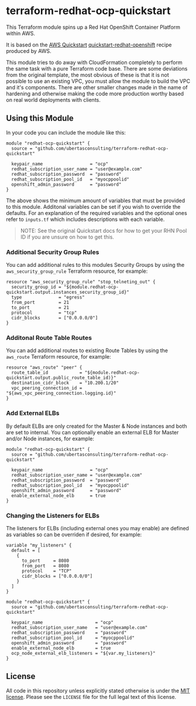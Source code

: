 # terraform-redhat-ocp-quickstart

This Terraform module spins up a Red Hat OpenShift Container Platform within AWS.

It is based on the [AWS Quickstart](https://aws.amazon.com/quickstart/) [quickstart-redhat-openshift](https://github.com/aws-quickstart/quickstart-redhat-openshift) recipe produced by AWS.

This module tries to do away with CloudFormation completely to perform the same task with a pure Terraform code base. There are some deviations from the original template, the most obvious of these is that it is not possible to use an existing VPC, you must allow the module to build the VPC and it's components. There are other smaller changes made in the name of hardening and otherwise making the code more production worthy based on real world deployments with clients.

## Using this Module

In your code you can include the module like this:

```
module "redhat-ocp-quickstart" {
  source = "github.com/ubertasconsulting/terraform-redhat-ocp-quickstart"

  keypair_name                  = "ocp"
  redhat_subscription_user_name = "user@example.com"
  redhat_subscription_password  = "password"
  redhat_subscription_pool_id   = "myocppoolid"
  openshift_admin_password      = "password"
}
```

The above shows the minimum amount of variables that must be provided to this module. Additonal variables can be set if you wish to override the defaults. For an explanation of the required variables and the optional ones refer to `inputs.tf` which includes descriptions with each variable.

>NOTE: See the original Quickstart docs for how to get your RHN Pool ID if you are unsure on how to get this.

### Additional Security Group Rules

You can add additional rules to this modules Security Groups by using the `aws_security_group_rule` Terraform resource, for example:

```
resource "aws_security_group_rule" "stop_telneting_out" {
  security_group_id = "${module.redhat-ocp-quickstart.output.instances_security_group_id}"
  type              = "egress"
  from_port         = 21
  to_port           = 21
  protocol          = "tcp"
  cidr_blocks       = ["0.0.0.0/0"]
}
```

### Additonal Route Table Routes

You can add additional routes to existing Route Tables by using the `aws_route` Terraform resource, for example:

```
resource "aws_route" "peer" {
  route_table_id            = "${module.redhat-ocp-quickstart.output.public_route_table_id)}"
  destination_cidr_block    = "10.200.1/20"
  vpc_peering_connection_id = "${aws_vpc_peering_connection.logging.id}"
}
```

### Add External ELBs

By default ELBs are only created for the Master & Node instances and both are set to internal. You can optionally enable an external ELB for Master and/or Node instances, for example:

```
module "redhat-ocp-quickstart" {
  source = "github.com/ubertasconsulting/terraform-redhat-ocp-quickstart"

  keypair_name                  = "ocp"
  redhat_subscription_user_name = "user@example.com"
  redhat_subscription_password  = "password"
  redhat_subscription_pool_id   = "myocppoolid"
  openshift_admin_password      = "password"
  enable_external_node_elb      = true
}
```

### Changing the Listeners for ELBs

The listeners for ELBs (including external ones you may enable) are defined as variables so can be overriden if desired, for example:

```
variable "my_listeners" {
  default = [
    {
      to_port     = 8080
      from_port   = 8080
      protocol    = "TCP"
      cidr_blocks = ["0.0.0.0/0"]
    }
  ]
}

module "redhat-ocp-quickstart" {
  source = "github.com/ubertasconsulting/terraform-redhat-ocp-quickstart"

  keypair_name                    = "ocp"
  redhat_subscription_user_name   = "user@example.com"
  redhat_subscription_password    = "password"
  redhat_subscription_pool_id     = "myocppoolid"
  openshift_admin_password        = "password"
  enable_external_node_elb        = true
  ocp_node_external_elb_listeners = "${var.my_listeners}"
}
```

## License

All code in this repository unless explicitly stated otherwise is under the [MIT license](https://tldrlegal.com/license/mit-license). Please see the `LICENSE` file for the full legal text of this license.
